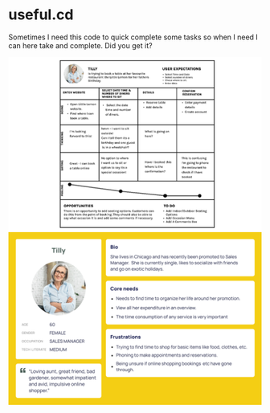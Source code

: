 # useful.cd

Sometimes I need this code to quick complete some tasks so when I need I can here take and complete. Did you get it?

<img src="assets/journey_map.png">
<img src="assets/user_persona.png">
